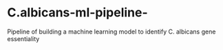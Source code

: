 # C.albicans-ml-pipeline-
Pipeline of building a machine learning model to identify C. albicans gene essentiality
